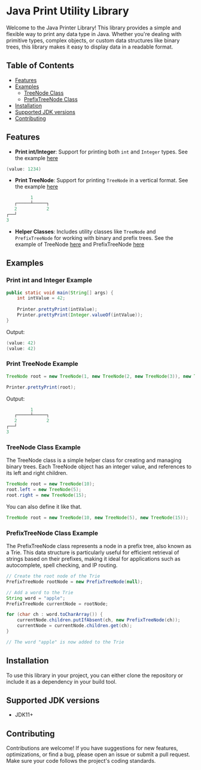 # Java Print Utility Library

Welcome to the Java Printer Library! This library provides a simple and flexible way to print any data type in Java. Whether you're dealing with primitive types, complex objects, or custom data structures like binary trees, this library makes it easy to display data in a readable format.

## Table of Contents

- [Features](#features)
- [Examples](#examples)
  - [TreeNode Class](#treenode-class-example)
  - [PrefixTreeNode Class](#prefixtreenode-class-example)
- [Installation](#installation)
- [Supported JDK versions](#supported-jdk-versions)
- [Contributing](#contributing)

## Features
- **Print int/Integer**: Support for printing both `int` and `Integer` types. See the example [here](#Print-int-and-Integer-Example)
```java
(value: 1234)
```
- **Print TreeNode**: Support for printing `TreeNode` in a vertical format. See the example [here](#Print-TreeNode-Example)
```java
         1
   ┌─────┴─────┐
   2           2
┌──┘
3
```
- **Helper Classes**: Includes utility classes like `TreeNode` and `PrefixTreeNode` for working with binary and prefix trees. See the example of TreeNode [here](#treenode-class-example) and PrefixTreeNode [here](#prefixtreenode-class-example)

## Examples
### Print int and Integer Example
```java
public static void main(String[] args) {
    int intValue = 42;
    
    Printer.prettyPrint(intValue);
    Printer.prettyPrint(Integer.valueOf(intValue));
}
```
Output:
```java
(value: 42)
(value: 42)
```
### Print TreeNode Example
```java
TreeNode root = new TreeNode(1, new TreeNode(2, new TreeNode(3)), new TreeNode(2));

Printer.prettyPrint(root);
```

Output:
```c
         1
   ┌─────┴─────┐
   2           2
┌──┘
3
```

### TreeNode Class Example

The TreeNode class is a simple helper class for creating and managing binary trees. Each TreeNode object has an integer value, and references to its left and right children.

```java
TreeNode root = new TreeNode(10);
root.left = new TreeNode(5);
root.right = new TreeNode(15);
```

You can also define it like that.
```java
TreeNode root = new TreeNode(10, new TreeNode(5), new TreeNode(15));
```

### PrefixTreeNode Class Example
The PrefixTreeNode class represents a node in a prefix tree, also known as a Trie. This data structure is particularly useful for efficient retrieval of strings based on their prefixes, making it ideal for applications such as autocomplete, spell checking, and IP routing.

```java
// Create the root node of the Trie
PrefixTreeNode rootNode = new PrefixTreeNode(null);

// Add a word to the Trie
String word = "apple";
PrefixTreeNode currentNode = rootNode;

for (char ch : word.toCharArray()) {
    currentNode.children.putIfAbsent(ch, new PrefixTreeNode(ch));
    currentNode = currentNode.children.get(ch);
}

// The word "apple" is now added to the Trie
```

## Installation

To use this library in your project, you can either clone the repository or include it as a dependency in your build tool.

## Supported JDK versions

- JDK11+

## Contributing
Contributions are welcome! If you have suggestions for new features, optimizations, or find a bug, please open an issue or submit a pull request. Make sure your code follows the project's coding standards.